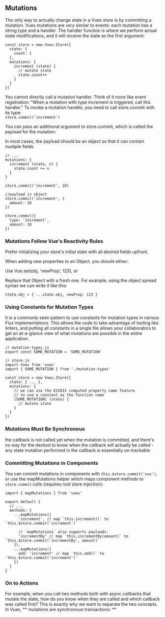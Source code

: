 ## Mutations

The only way to actually change state in a Vuex store is by committing a mutation. Vuex mutations are very similar to events: each mutation has a string type and a handler. The handler function is where we perform actual state modifications, and it will receive the state as the first argument:

```
const store = new Vuex.Store({
  state: {
    count: 1
  },
  mutations: {
    increment (state) {
      // mutate state
      state.count++
    }
  }
})
```

You cannot directly call a mutation handler. Think of it more like event registration: "When a mutation with type increment is triggered, call this handler." To invoke a mutation handler, you need to call store.commit with its type:  
`store.commit('increment')`  


You can pass an additional argument to store.commit, which is called the payload for the mutation:


In most cases, the payload should be an object so that it can contain multiple fields
```
// ...
mutations: {
  increment (state, n) {
    state.count += n
  }
}

store.commit('increment', 10) 

//payload is object
store.commit('increment', {
  amount: 10
})
```  

```
store.commit({
  type: 'increment',
  amount: 10
})
```

### Mutations Follow Vue's Reactivity Rules

Prefer initializing your store's initial state with all desired fields upfront.

When adding new properties to an Object, you should either:

Use Vue.set(obj, 'newProp', 123), or

Replace that Object with a fresh one. For example, using the object spread syntax we can write it like this:

`state.obj = { ...state.obj, newProp: 123 }`

### Using Constants for Mutation Types

It is a commonly seen pattern to use constants for mutation types in various Flux implementations. This allows the code to take advantage of tooling like linters, and putting all constants in a single file allows your collaborators to get an at-a-glance view of what mutations are possible in the entire application:


```
// mutation-types.js
export const SOME_MUTATION = 'SOME_MUTATION'
```
```
// store.js
import Vuex from 'vuex'
import { SOME_MUTATION } from './mutation-types'

const store = new Vuex.Store({
  state: { ... },
  mutations: {
    // we can use the ES2015 computed property name feature
    // to use a constant as the function name
    [SOME_MUTATION] (state) {
      // mutate state
    }
  }
})
```

### Mutations Must Be Synchronous

the callback is not called yet when the mutation is committed, and there's no way for the devtool to know when the callback will actually be called - any state mutation performed in the callback is essentially un-trackable

### Committing Mutations in Components

You can commit mutations in components with `this.$store.commit('xxx')`, or use the mapMutations helper which maps component methods to `store.commit` calls (requires root store injection):



```
import { mapMutations } from 'vuex'

export default {
  // ...
  methods: {
    ...mapMutations([
      'increment', // map `this.increment()` to `this.$store.commit('increment')`

      // `mapMutations` also supports payloads:
      'incrementBy' // map `this.incrementBy(amount)` to `this.$store.commit('incrementBy', amount)`
    ]),
    ...mapMutations({
      add: 'increment' // map `this.add()` to `this.$store.commit('increment')`
    })
  }
}
```

### On to Actions

 For example, when you call two methods both with async callbacks that mutate the state, how do you know when they are called and which callback was called first? This is exactly why we want to separate the two concepts. In Vuex, ** mutations are synchronous transactions: **